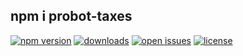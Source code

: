 ## npm i probot-taxes

[![npm version](https://badge.fury.io/js/probot-taxes.svg)](https://npmjs.org/package/probot-taxes)  [![downloads](https://img.shields.io/npm/dw/probot-taxes.svg)](https://npmjs.org/package/probot-taxes)  [![open issues](https://img.shields.io/github/issues-raw/dbartholomae/probot-taxes.svg)](https://github.com/dbartholomae/probot-taxes/issues)  [![license](https://img.shields.io/github/license/dbartholomae/probot-taxes.svg)](https://github.com/dbartholomae/probot-taxes/blob/master/LICENSE)

